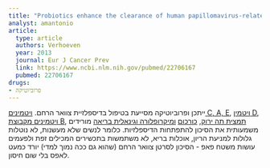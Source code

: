 ```yaml
---
title: "Probiotics enhance the clearance of human papillomavirus-related cervical lesions: a prospective controlled pilot study"
analyst: amantonio
article:
  type: article
  authors: Verhoeven
  year: 2013
  journal: Eur J Cancer Prev
  link: https://www.ncbi.nlm.nih.gov/pubmed/22706167
  pubmed: 22706167
drugs:
- פרוביוטיקה
---
```


ייתכן ופרוביוטיקה מסייעת בטיפול בדיספלזיית צוואר הרחם. [ויטמינים C, A, Е](https://www.ncbi.nlm.nih.gov/pubmed/20375804), [ויטמין D](https://www.ncbi.nlm.nih.gov/pubmed/28471122), [ויטמינים מקבוצת В](https://www.ncbi.nlm.nih.gov/pubmed/14682443), [תמצית תה ירוק](https://www.ncbi.nlm.nih.gov/pubmed/14512803), [כורכום](https://www.ncbi.nlm.nih.gov/pubmed/24289574) [ומיקרופלורה וגינאלית בריאה](https://www.ncbi.nlm.nih.gov/pubmed/27802830) מורידים משמעותית את הסיכון להתפתחות הדיספלזיות.
כלומר לנשים שלא מעשנות, לא נוטלות גלולות למניעת הריון, אוכלות בריא, לא משתמשות בתכשירים המכילים זפת ולפעמים עושות משטח פאפ - הסיכון לסרטן צוואר הרחם (שהוא גם ככה נמוך למדי) יורד כמעט לאפס בלי שום חיסון.
